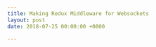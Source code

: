```yaml
---
title: Making Redux Middleware for Websockets
layout: post
date: 2018-07-25 00:00:00 +0000

---
```

